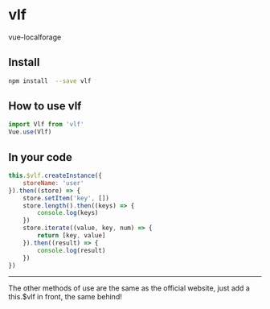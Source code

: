 <!--
 * @Description: readme
 * @Author: dmlzj
 * @Github: https://github.com/dmlzj
 * @Email: 284832506@qq.com
 * @Date: 2020-01-10 15:00:51
 * @LastEditors  : dmlzj
 * @LastEditTime : 2020-01-10 15:51:51
 * @如果有bug，那肯定不是我的锅，嘤嘤嘤
 -->
# vlf
vue-localforage 
## Install
```bash
npm install  --save vlf
```
## How to use vlf
```javascript
import Vlf from 'vlf'
Vue.use(Vlf)
```
## In your code
```javascript
this.$vlf.createInstance({
    storeName: 'user'
}).then((store) => {
    store.setItem('key', [])
    store.length().then((keys) => {
        console.log(keys)
    })
    store.iterate((value, key, num) => {
        return [key, value]
    }).then((result) => {
        console.log(result)
    })
})
```
---
The other methods of use are the same as the official website, just add a this.$vlf in front, the same behind!
